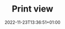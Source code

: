 ---
title: "Print view"
date: 2022-11-23T13:36:51+01:00
draft: false
type: "print"
work_experiences: "Arbeitserfahrungen:"
period: "Zeitraum:"
company: "Unternehmen:"
role: "Rolle:"
project: "Projekt:"
description: "Beschreibung:"
technologies: "Technologien:"
personality_traits: "Persönlichkeitsmerkmale:"
back: "Zurück"
open: "Öffnen"
languages: "Sprachen:"
language: "Sprache"
read: "lesen"
write: "schreiben"
speak: "sprechen"
knowledges: "Kenntnisse"
educations: "Ausbildungen"
---
